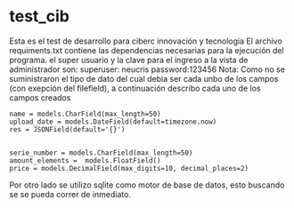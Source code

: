 # test_cib
Esta es el test de desarrollo para ciberc innovación y tecnologia
El archivo requiments.txt contiene las dependencias necesarias para la ejecución del programa.
el super usuario y la clave para el ingreso a la vista de administrador son:
superuser: neucris
password:123456
Nota: Como no se suministraron el tipo de dato del cual debia ser cada unbo de los campos (con exepción del filefield), a continuación describo cada uno de los campos creados
    
    name = models.CharField(max_length=50)
    upload_date = models.DateField(default=timezone.now)
    res = JSONField(default='{}')
    
    
    serie_number = models.CharField(max_length=50)
    amount_elements =  models.FloatField()
    price = models.DecimalField(max_digits=10, decimal_places=2)
Por otro lado se utilizo sqlite como motor de base de datos, esto buscando se se pueda correr de inmediato.



